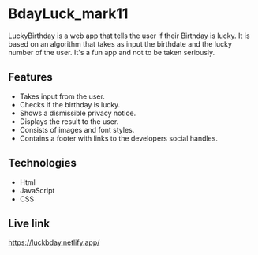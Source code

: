 # BdayLuck_mark11
LuckyBirthday is a web app that tells the user if their Birthday is lucky. It is based on an algorithm that takes as input the birthdate and the lucky number of the user. It's a fun app and not to be taken seriously.

## Features
* Takes input from the user.
* Checks if the birthday is lucky.
* Shows a dismissible privacy notice.
* Displays the result to the user.
* Consists of images and font styles.
* Contains a footer with links to the developers social handles.

## Technologies
* Html
* JavaScript
* CSS

## Live link
https://luckbday.netlify.app/
